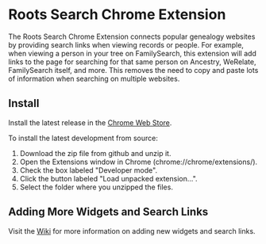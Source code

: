 Roots Search Chrome Extension
=============================

The Roots Search Chrome Extension connects popular genealogy websites by providing search links when viewing records or people. For example, when viewing a person in your tree on FamilySearch, this extension will add links to the page for searching for that same person on Ancestry, WeRelate, FamilySearch itself, and more. This removes the need to copy and paste lots of information when searching on multiple websites.

Install
-------

Install the latest release in the [Chrome Web Store](https://chrome.google.com/webstore/detail/rootssearch/aolcffalbhpnojekmimmelebjchjmmgn).

To install the latest development from source:

1. Download the zip file from github and unzip it.
1. Open the Extensions window in Chrome (chrome://chrome/extensions/).
1. Check the box labeled "Developer mode".
1. Click the button labeled "Load unpacked extension...".
1. Select the folder where you unzipped the files.

Adding More Widgets and Search Links
----------------------------------

Visit the [Wiki](https://github.com/rootsdev/roots-search/wiki) for more information on adding new widgets and search links.